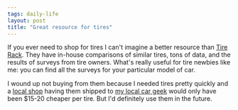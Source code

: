 ```yaml
---
tags: daily-life
layout: post
title: "Great resource for tires"
---
```




If you ever need to shop for tires I can't imagine a better resource than <a href="http://www.tirerack.com/index.jsp">Tire Rack</a>. They have in-house comparisons of similar tires, tons of data, and the results of surveys from tire owners. What's really useful for tire newbies like me: you can find all the surveys for your particular model of car.

<p>I wound up not buying from them because I needed tires pretty quickly and a <a href="http://www.flynnstire.com/">local shop</a> having them shipped to <a href="http://mark.denovich.org/">my local car geek</a> would only have been $15-20 cheaper per tire. But I'd definitely use them in the future.</p>


